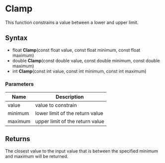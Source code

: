 # Clamp #
This function constrains a value between a lower and upper limit.

## Syntax ##
- float **Clamp**(const float value, const float minimum, const float maximum)
- double **Clamp**(const double value, const double minimum, const double maximum)
- int **Clamp**(const int value, const int minimum, const int maximum)

### Parameters ###
| Name | Description |
| --- | --- |
| value | value to constrain |
| minimum | lower limit of the return value |
| maximum | upper limit of the return value |

## Returns ##
The closest value to the input value that is between the specified minimum and maximum will be returned.